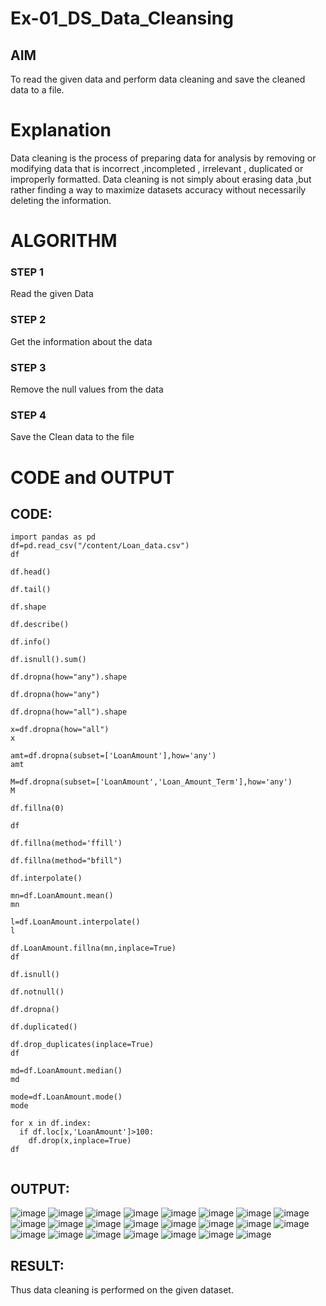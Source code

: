 # Ex-01_DS_Data_Cleansing


## AIM
To read the given data and perform data cleaning and save the cleaned data to a file. 

# Explanation
Data cleaning is the process of preparing data for analysis by removing or modifying data that is incorrect ,incompleted , irrelevant , duplicated or improperly formatted. 
Data cleaning is not simply about erasing data ,but rather finding a way to maximize datasets accuracy without necessarily deleting the information. 

# ALGORITHM
### STEP 1
Read the given Data
### STEP 2
Get the information about the data
### STEP 3
Remove the null values from the data
### STEP 4
Save the Clean data to the file

# CODE and OUTPUT
## CODE:
```
import pandas as pd
df=pd.read_csv("/content/Loan_data.csv")
df

df.head()

df.tail()

df.shape

df.describe()

df.info()

df.isnull().sum()

df.dropna(how="any").shape

df.dropna(how="any")

df.dropna(how="all").shape

x=df.dropna(how="all")
x

amt=df.dropna(subset=['LoanAmount'],how='any')
amt

M=df.dropna(subset=['LoanAmount','Loan_Amount_Term'],how='any')
M

df.fillna(0)

df

df.fillna(method='ffill')

df.fillna(method="bfill")

df.interpolate()

mn=df.LoanAmount.mean()
mn

l=df.LoanAmount.interpolate()
l

df.LoanAmount.fillna(mn,inplace=True)
df

df.isnull()

df.notnull()

df.dropna()

df.duplicated()

df.drop_duplicates(inplace=True)
df

md=df.LoanAmount.median()
md

mode=df.LoanAmount.mode()
mode

for x in df.index:
  if df.loc[x,'LoanAmount']>100:
    df.drop(x,inplace=True)
df


```
## OUTPUT:
![image](https://github.com/sabithapaulraj/ODD2023-Datascience-Ex01/assets/118343379/4d788dd7-d9be-4951-a240-92815492a1f0)
![image](https://github.com/sabithapaulraj/ODD2023-Datascience-Ex01/assets/118343379/33f16af2-298e-4e52-ada8-b4e65f565d04)
![image](https://github.com/sabithapaulraj/ODD2023-Datascience-Ex01/assets/118343379/0c49d2c1-cd23-4c9f-b9f1-426225fc55f2)
![image](https://github.com/sabithapaulraj/ODD2023-Datascience-Ex01/assets/118343379/f3ae3e09-664c-44f9-8259-24edd0e4bdd4)
![image](https://github.com/sabithapaulraj/ODD2023-Datascience-Ex01/assets/118343379/9fe4cd26-9dc5-4cbb-827d-52272edbe82f)
![image](https://github.com/sabithapaulraj/ODD2023-Datascience-Ex01/assets/118343379/bbc12b85-17d0-4a2f-9541-99c8a620f341)
![image](https://github.com/sabithapaulraj/ODD2023-Datascience-Ex01/assets/118343379/f97746d7-d9ff-4a97-9f53-41af8f99aee4)
![image](https://github.com/sabithapaulraj/ODD2023-Datascience-Ex01/assets/118343379/a7ae3db8-7830-426c-8745-b49947db78fe)
![image](https://github.com/sabithapaulraj/ODD2023-Datascience-Ex01/assets/118343379/d8d1d414-b1f5-4470-9a66-13f50db9803f)
![image](https://github.com/sabithapaulraj/ODD2023-Datascience-Ex01/assets/118343379/a97a7364-12e7-494e-b910-be51e2da515a)
![image](https://github.com/sabithapaulraj/ODD2023-Datascience-Ex01/assets/118343379/e8ada439-7e02-432e-8177-bac12c365375)
![image](https://github.com/sabithapaulraj/ODD2023-Datascience-Ex01/assets/118343379/9012dd55-b885-4e9d-9fcd-b882df0ef571)
![image](https://github.com/sabithapaulraj/ODD2023-Datascience-Ex01/assets/118343379/dd5179cb-c599-4556-9575-3c04dcfcfa90)
![image](https://github.com/sabithapaulraj/ODD2023-Datascience-Ex01/assets/118343379/2e8f52a0-bfc6-4243-b934-d20625ef16cd)
![image](https://github.com/sabithapaulraj/ODD2023-Datascience-Ex01/assets/118343379/cfbb30b5-eccc-4205-b735-74e9f32d6fbe)
![image](https://github.com/sabithapaulraj/ODD2023-Datascience-Ex01/assets/118343379/4c8d5953-5a4c-4895-a9c8-d232b7316c21)
![image](https://github.com/sabithapaulraj/ODD2023-Datascience-Ex01/assets/118343379/089eafe4-313c-47a4-b1fe-579cb830b7ec)
![image](https://github.com/sabithapaulraj/ODD2023-Datascience-Ex01/assets/118343379/a418b454-be6e-4055-a901-1a466468a8a7)
![image](https://github.com/sabithapaulraj/ODD2023-Datascience-Ex01/assets/118343379/c0bdcd66-cf1f-4552-89e6-d98646df7b87)
![image](https://github.com/sabithapaulraj/ODD2023-Datascience-Ex01/assets/118343379/5b3f35d0-329c-44b9-b254-4e5ac790b8fc)
![image](https://github.com/sabithapaulraj/ODD2023-Datascience-Ex01/assets/118343379/743d29b4-c46f-4f9e-8461-7b02034c1c97)
![image](https://github.com/sabithapaulraj/ODD2023-Datascience-Ex01/assets/118343379/d4039a77-ed80-4281-8bf7-0f8860c770a3)
![image](https://github.com/sabithapaulraj/ODD2023-Datascience-Ex01/assets/118343379/e553eb78-35cb-49fa-a192-b5a67fa967b7)


## RESULT:
Thus data cleaning is performed on the given dataset.


